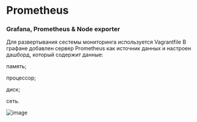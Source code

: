 # Prometheus
### Grafana, Prometheus &amp; Node exporter
Для развертывания сестемы мониторинга используется Vagrantfile
В графане добавлен сервер Prometheus как источник данных и настроен дашборд, который содержит данные:

память;

процессор;

диск;

сеть.

![image]()
